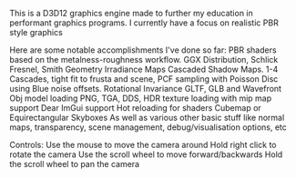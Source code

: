 This is a D3D12 graphics engine made to further my education in performant graphics programs.
I currently have a focus on realistic PBR style graphics

Here are some notable accomplishments I've done so far:
  PBR shaders based on the metalness-roughness workflow. GGX Distribution, Schlick Fresnel, Smith Geometry
  Irradiance Maps
  Cascaded Shadow Maps. 1-4 Cascades, tight fit to frusta and scene, PCF sampling with Poisson Disc using Blue noise offsets. Rotational Invariance
  GLTF, GLB and Wavefront Obj model loading
  PNG, TGA, DDS, HDR texture loading with mip map support
  Dear ImGui support
  Hot reloading for shaders
  Cubemap or Equirectangular Skyboxes
  As well as various other basic stuff like normal maps, transparency, scene management, debug/visualisation options, etc

Controls:
  Use the mouse to move the camera around
  Hold right click to rotate the camera
  Use the scroll wheel to move forward/backwards
  Hold the scroll wheel to pan the camera
